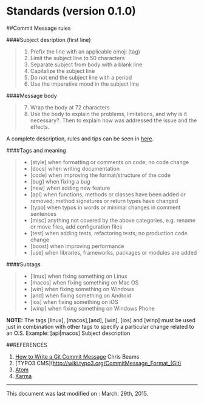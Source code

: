 Standards (version 0.1.0)
===================


##Commit Message rules

####Subject desription (first line)
>1. Prefix the line with an applicable emoji (tag)
>2. Limit the subject line to 50 characters
>3. Separate subject from body with a blank line
>4. Capitalize the subject line
>5. Do not end the subject line with a period
>6. Use the imperative mood in the subject line

####Message body
>7. Wrap the body at 72 characters
>8. Use the body to explain the problems, limitations, and why is it necessary?. Then to explain how was addressed the issue and the effects.

A complete description, rules and tips can be seen in [here][1].

####Tags and meaning

>* [style] when formatting or comments on code; no code change
>* [docs] when writing documentation
>* [code] when improving the format/structure of the code
>* [bug] when fixing a bug
>* [new] when adding new feature
>* [api] when functions, methods or classes have been added or removed; method signatures or return types have changed
>* [typo] when typos in words or minimal changes in comment sentences
>* [misc] anything not covered by the above categories, e.g. rename or move files, add configuration files
>* [test] when adding tests, refactoring tests; no production code change
>* [boost] when improving performance
>* [use] when libraries, frameworks, packages  or modules are added

####Subtags
>* [linux] when fixing something on Linux
>* [macos] when fixing something on Mac OS
>* [win] when fixing something on Windows
>* [and] when fixing something on Android
>* [ios] when fixing something on iOS
>* [winp] when fixing something on Windows Phone

**NOTE:** The tags [linux], [macos],[and], [win], [ios] and [winp] must be used just in combination with other tags to specify a particular change related to an O.S.
Example:
  [api|macos] Subject description
  


##REFERENCES

1. [How to Write a Git Commit Message](http://chris.beams.io/posts/git-commit/#why-not-how) Chris Beams
2. [TYPO3 CMS](http://wiki.typo3.org/CommitMessage_Format_(Git)
3. [Atom](https://atom.io/docs/v0.186.0/contributing)
4. [Karma](http://karma-runner.github.io/0.8/dev/git-commit-msg.html)

[1]: http://chris.beams.io/posts/git-commit/#why-not-how
-------------
This document was last modified on : March. 29th, 2015.


